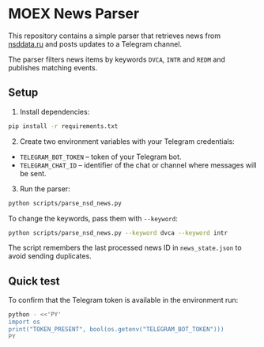 # MOEX News Parser

This repository contains a simple parser that retrieves news from [nsddata.ru](https://nsddata.ru/ru/news) and posts updates to a Telegram channel.

The parser filters news items by keywords `DVCA`, `INTR` and `REDM` and publishes matching events.

## Setup

1. Install dependencies:

```bash
pip install -r requirements.txt
```

2. Create two environment variables with your Telegram credentials:

- `TELEGRAM_BOT_TOKEN` – token of your Telegram bot.
- `TELEGRAM_CHAT_ID` – identifier of the chat or channel where messages will be sent.


3. Run the parser:

```bash
python scripts/parse_nsd_news.py
```

To change the keywords, pass them with `--keyword`:

```bash
python scripts/parse_nsd_news.py --keyword dvca --keyword intr
```

The script remembers the last processed news ID in `news_state.json` to avoid sending duplicates.

## Quick test

To confirm that the Telegram token is available in the environment run:

```bash
python - <<'PY'
import os
print("TOKEN_PRESENT", bool(os.getenv("TELEGRAM_BOT_TOKEN")))
PY
```
